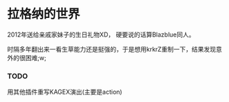 # 拉格纳的世界

2012年送给亲戚家妹子的生日礼物XD，
硬要说的话算Blazblue同人。

时隔多年翻出来一看生草能力还是挺强的，于是想用krkrZ重制一下，结果发现意外的很困难;w;

### TODO
用其他插件重写KAGEX演出(主要是action)
